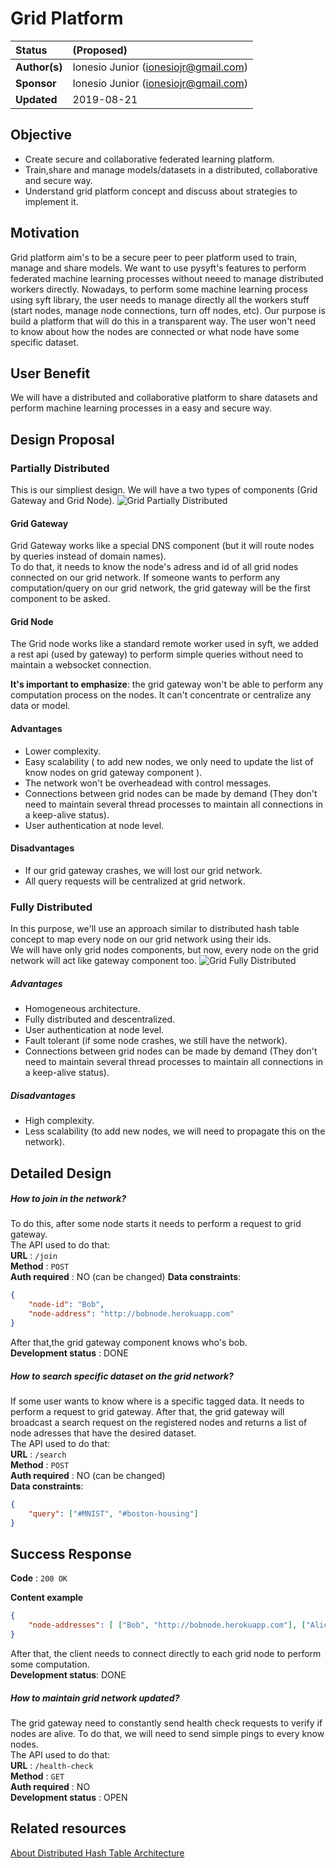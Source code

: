 # Grid Platform

| Status        | (Proposed)       |
:-------------- |:---------------------------------------------------- |
| **Author(s)** | Ionesio Junior (ionesiojr@gmail.com)                 |
| **Sponsor**   | Ionesio Junior (ionesiojr@gmail.com)                 |
| **Updated**   | 2019-08-21                                           |

## Objective
 - Create secure and collaborative federated learning platform.
 - Train,share and manage models/datasets in a distributed, collaborative and secure way.
 - Understand grid platform concept and discuss about strategies to implement it.


## Motivation

Grid platform aim's to be a secure peer to peer platform used to train, manage and share models. We want to use pysyft's features to perform federated machine learning processes without neeed to manage distributed workers directly. Nowadays, to perform some machine learning process using syft library, the user needs to manage directly all the workers stuff (start nodes, manage node connections, turn off nodes, etc). Our purpose is build a platform that will do this in a transparent way. The user won't need to know about how the nodes are connected or what node have some specific dataset.


## User Benefit

We will have a distributed and collaborative platform to share datasets and perform machine learning processes in a easy and secure way.

## Design Proposal

### Partially Distributed
This is our simpliest design. We will have a two types of components (Grid Gateway and  Grid Node).
![Grid Partially Distributed](./images/partially_grid.png)

#### Grid Gateway
Grid Gateway works like a special DNS component (but it will route nodes by queries instead of domain names).  
To do that, it needs to know the node's adress and id of all grid nodes connected on our grid network.
If someone wants to perform any computation/query on our grid network, the grid gateway will be the first component to be asked.

#### Grid Node
The Grid node works like a standard remote worker used in syft, we added a rest api (used by gateway) to perform simple queries without need to maintain a websocket connection.

**It's important to emphasize**: the grid gateway won't be able to perform any computation process on the nodes. It can't concentrate or centralize any data or model.

#### Advantages
- Lower complexity.
- Easy scalability ( to add new nodes, we only need to update the list of know nodes on grid gateway component ).
- The network won't be overheadead with control messages.
- Connections between grid nodes can be made by demand (They don't need to maintain several thread processes to maintain all connections in a keep-alive status).
- User authentication at node level.

#### Disadvantages
- If our grid gateway crashes, we will lost our grid network.
- All query requests will be centralized at grid network.

### Fully Distributed
In this purpose, we'll use an approach similar to distributed hash table concept to map every node on our grid network using their ids.
<br>We will have only grid nodes components, but now, every node on the grid network will act like gateway component too.
![Grid Fully Distributed](./images/DHT-grid.png)

##### Advantages
- Homogeneous architecture.
- Fully distributed and descentralized.
- User authentication at node level.
- Fault tolerant (if some node crashes, we still have the network).
- Connections between grid nodes can be made by demand (They don't need to maintain several thread processes to maintain all connections in a keep-alive status).
 
##### Disadvantages
- High complexity.
- Less scalability (to add new nodes, we will need to propagate this on the network).

## Detailed Design

##### How to join in the network?
To do this, after some node starts it needs to perform a request to grid gateway.
<br>The API used to do that:  
**URL** : `/join`  
**Method** : `POST`  
**Auth required** : NO (can be changed)
**Data constraints**:  
```json
{
    "node-id": "Bob", 
    "node-address": "http://bobnode.herokuapp.com" 
}
```
After that,the grid gateway component knows who's bob.  
**Development status** : DONE

##### How to search specific dataset on the grid network?
If some user wants to know where is a specific tagged data. It needs to perform a request to grid gateway. After that, the grid gateway will broadcast a search request on the registered nodes and returns a list of node adresses that have the desired dataset.
<br>The API used to do that:  
**URL** : `/search`  
**Method** : `POST`  
**Auth required** : NO (can be changed)  
**Data constraints**:  
```json
{
    "query": ["#MNIST", "#boston-housing"]
}
```
## Success Response

**Code** : `200 OK`

**Content example**

```json
{
    "node-addresses": [ ["Bob", "http://bobnode.herokuapp.com"], ["Alice", "http://alicenode.herokuapp.com"] ]
}
```
After that, the client needs to connect directly to each grid node to perform some computation.  
**Development status**: DONE

##### How to maintain grid network updated?
The grid gateway need to constantly send health check requests to verify if nodes are alive. To do that, we will need to send simple pings to every know nodes.
<br>The API used to do that:  
**URL** : `/health-check`  
**Method** : `GET`  
**Auth required** : NO  
**Development status** : OPEN

## Related resources
[About Distributed Hash Table Architecture](https://medium.com/@michael.dufel_10220/distributed-hash-tables-and-why-they-are-better-than-blockchain-for-exchanging-health-records-d469534cc2a5)